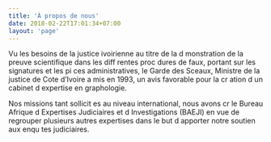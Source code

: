```yaml
---
title: 'À propos de nous'
date: 2018-02-22T17:01:34+07:00
layout: 'page'
---
```

Vu les besoins de la justice ivoirienne au titre de la d monstration de la preuve scientifique dans les diff rentes proc dures de faux, portant sur les signatures et les pi ces administratives, le Garde des Sceaux, Ministre de la justice de Cote d’Ivoire a mis en 1993, un avis favorable pour la cr ation d un cabinet d expertise en graphologie.

Nos missions tant sollicit es au niveau international, nous avons cr le Bureau Afrique d Expertises Judiciaires et d Investigations (BAEJI) en vue de regrouper plusieurs autres expertises dans le but d apporter notre soutien aux enqu tes judiciaires.
